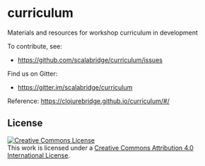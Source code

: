 # curriculum
Materials and resources for workshop curriculum in development 

To contribute, see:
* https://github.com/scalabridge/curriculum/issues

Find us on Gitter:
* https://gitter.im/scalabridge/curriculum

Reference: https://clojurebridge.github.io/curriculum/#/


License
-------
<a rel="license" href="http://creativecommons.org/licenses/by/4.0/"><img alt="Creative Commons License" style="border-width:0" src="https://i.creativecommons.org/l/by/4.0/88x31.png" /></a><br />This work is licensed under a <a rel="license" href="http://creativecommons.org/licenses/by/4.0/">Creative Commons Attribution 4.0 International License</a>.
